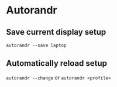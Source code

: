 # Autorandr

## Save current display setup
`autorandr --save laptop`

## Automatically reload setup
`autorandr --change` or `autorandr <profile>`

